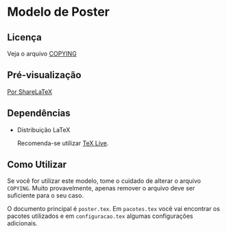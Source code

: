# Modelo de Poster

## Licença

Veja o arquivo [COPYING](COPYING)

## Pré-visualização

[Por ShareLaTeX](https://www.sharelatex.com/github/repos/lpoo/modelo_poster)

## Dependências

- Distribuição LaTeX

  Recomenda-se utilizar [TeX Live](https://www.tug.org/texlive/).

## Como Utilizar

Se você for utilizar este modelo, tome o cuidado de alterar o arquivo
`COPYING`. Muito provavelmente, apenas remover o arquivo
deve ser suficiente para o seu caso.

O documento principal é `poster.tex`. Em `pacotes.tex` você vai encontrar os
pacotes utilizados e em `configuracao.tex` algumas configurações adicionais.
